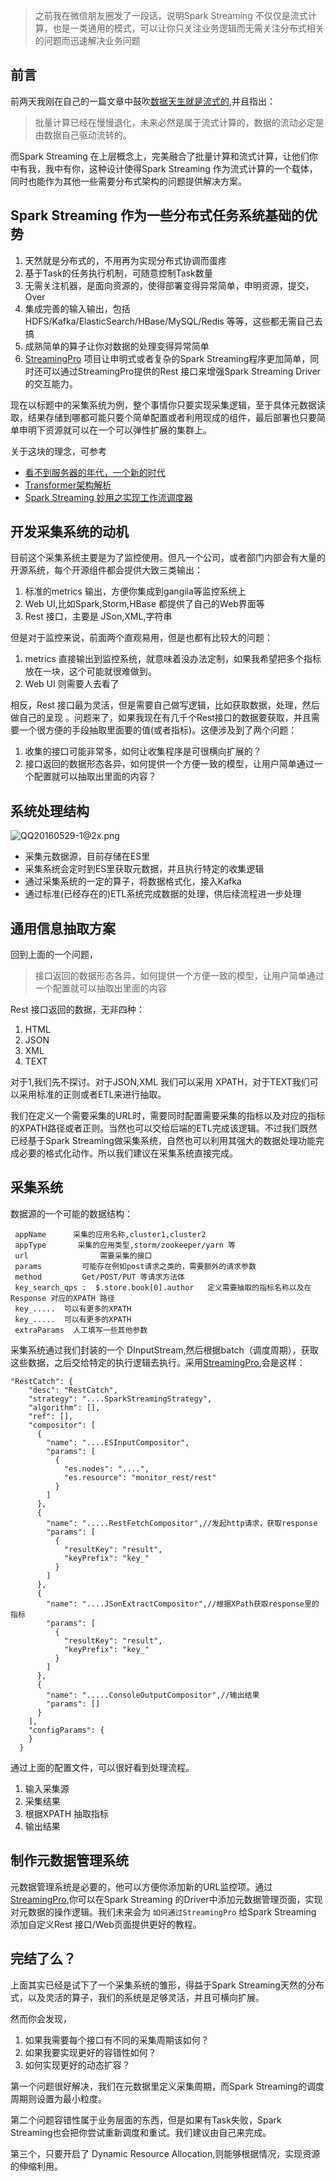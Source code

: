 > 之前我在微信朋友圈发了一段话，说明Spark Streaming 不仅仅是流式计算，也是一类通用的模式，可以让你只关注业务逻辑而无需关注分布式相关的问题而迅速解决业务问题

## 前言

  前两天我刚在自己的一篇文章中鼓吹[数据天生就是流式的](http://www.jianshu.com/p/9574e359ce35),并且指出：

> 批量计算已经在慢慢退化，未来必然是属于流式计算的，数据的流动必定是由数据自己驱动流转的。

而Spark Streaming 在上层概念上，完美融合了批量计算和流式计算，让他们你中有我，我中有你，这种设计使得Spark Streaming 作为流式计算的一个载体，同时也能作为其他一些需要分布式架构的问题提供解决方案。

## Spark Streaming 作为一些分布式任务系统基础的优势

1. 天然就是分布式的，不用再为实现分布式协调而蛋疼
2. 基于Task的任务执行机制，可随意控制Task数量
3. 无需关注机器，是面向资源的，使得部署变得异常简单，申明资源，提交，Over
4. 集成完善的输入输出，包括HDFS/Kafka/ElasticSearch/HBase/MySQL/Redis 等等，这些都无需自己去搞
5. 成熟简单的算子让你对数据的处理变得异常简单
6. [StreamingPro](https://github.com/allwefantasy/streamingpro) 项目让申明式或者复杂的Spark Streaming程序更加简单，同时还可以通过StreamingPro提供的Rest 接口来增强Spark Streaming Driver的交互能力。


现在以标题中的采集系统为例，整个事情你只要实现采集逻辑，至于具体元数据读取，结果存储到哪都可能只要个简单配置或者利用现成的组件，最后部署也只要简单申明下资源就可以在一个可以弹性扩展的集群上。

关于这块的理念，可参考 

* [看不到服务器的年代，一个新的时代](http://www.jianshu.com/p/15c3172c4f0c)
* [Transformer架构解析](http://www.jianshu.com/p/8a88a8bb4700)
* [Spark Streaming 妙用之实现工作流调度器](http://www.jianshu.com/p/89b4f3bf27b2)

## 开发采集系统的动机

目前这个采集系统主要是为了监控使用。但凡一个公司，或者部门内部会有大量的开源系统，每个开源组件都会提供大致三类输出：

1. 标准的metrics 输出，方便你集成到gangila等监控系统上
2. Web UI,比如Spark,Storm,HBase 都提供了自己的Web界面等
3. Rest 接口，主要是 JSon,XML,字符串

但是对于监控来说，前面两个直观易用，但是也都有比较大的问题：

1. metrics 直接输出到监控系统，就意味着没办法定制，如果我希望把多个指标放在一块，这个可能就很难做到。
2. Web UI 则需要人去看了


相反，Rest 接口最为灵活，但是需要自己做写逻辑，比如获取数据，处理，然后做自己的呈现 。问题来了，如果我现在有几千个Rest接口的数据要获取，并且需要一个很方便的手段抽取里面要的值(或者指标)。这便涉及到了两个问题：

1. 收集的接口可能非常多，如何让收集程序是可很横向扩展的？
2. 接口返回的数据形态各异，如何提供一个方便一致的模型，让用户简单通过一个配置就可以抽取出里面的内容？


##  系统处理结构
 

![QQ20160529-1@2x.png](http://upload-images.jianshu.io/upload_images/1063603-dbcb422c5ec9cba8.png?imageMogr2/auto-orient/strip%7CimageView2/2/w/1240)

* 采集元数据源，目前存储在ES里
* 采集系统会定时到ES里获取元数据，并且执行特定的收集逻辑
* 通过采集系统的一定的算子，将数据格式化，接入Kafka
* 通过标准(已经存在的)ETL系统完成数据的处理，供后续流程进一步处理

## 通用信息抽取方案

回到上面的一个问题，

> 接口返回的数据形态各异，如何提供一个方便一致的模型，让用户简单通过一个配置就可以抽取出里面的内容

Rest 接口返回的数据，无非四种：

1. HTML
2. JSON
3. XML
4. TEXT

对于1,我们先不探讨。对于JSON,XML 我们可以采用 XPATH，对于TEXT我们可以采用标准的正则或者ETL来进行抽取。

我们在定义一个需要采集的URL时，需要同时配置需要采集的指标以及对应的指标的XPATH路径或者正则。当然也可以交给后端的ETL完成该逻辑。不过我们既然已经基于Spark Streaming做采集系统，自然也可以利用其强大的数据处理功能完成必要的格式化动作。所以我们建议在采集系统直接完成。

## 采集系统

数据源的一个可能的数据结构：


```
 appName      采集的应用名称,cluster1,cluster2
 appType       采集的应用类型,storm/zookeeper/yarn 等
 url                需要采集的接口
 params         可能存在例如post请求之类的，需要额外的请求参数
 method         Get/POST/PUT 等请求方法体
 key_search_qps :  $.store.book[0].author   定义需要抽取的指标名称以及在Response 对应的XPATH 路径
 key_.....  可以有更多的XPATH
 key_.....  可以有更多的XPATH
 extraParams  人工填写一些其他参数
```

采集系统通过我们封装的一个 DInputStream,然后根据batch（调度周期），获取这些数据，之后交给特定的执行逻辑去执行。采用[StreamingPro](https://github.com/allwefantasy/streamingpro),会是这样：


```
"RestCatch": {
    "desc": "RestCatch",
    "strategy": "....SparkStreamingStrategy",
    "algorithm": [],
    "ref": [],
    "compositor": [
      {
        "name": "....ESInputCompositor",
        "params": [
          {
            "es.nodes": "....",
            "es.resource": "monitor_rest/rest"
          }
        ]
      },
      {
        "name": ".....RestFetchCompositor",//发起http请求，获取response
        "params": [
          {
            "resultKey": "result",
            "keyPrefix": "key_"
          }
        ]
      },
      {
        "name": "....JSonExtractCompositor",//根据XPath获取response里的指标
        "params": [
          {
            "resultKey": "result",
            "keyPrefix": "key_"
          }
        ]
      },
      {
        "name": ".....ConsoleOutputCompositor",//输出结果
        "params": []
      }
    ],
    "configParams": {
    }
  }
```

通过上面的配置文件，可以很好看到处理流程。

1. 输入采集源
2. 采集结果
3. 根据XPATH 抽取指标
4. 输出结果


## 制作元数据管理系统

元数据管理系统是必要的，他可以方便你添加新的URL监控项。通过[StreamingPro](https://github.com/allwefantasy/streamingpro),你可以在Spark Streaming 的Driver中添加元数据管理页面，实现对元数据的操作逻辑。我们未来会为 `如何通过StreamingPro` 给Spark Streaming 添加自定义Rest 接口/Web页面提供更好的教程。


## 完结了么？

上面其实已经是试下了一个采集系统的雏形，得益于Spark Streaming天然的分布式，以及灵活的算子，我们的系统是足够灵活，并且可横向扩展。

然而你会发现，

1. 如果我需要每个接口有不同的采集周期该如何？
2. 如果我要实现更好的容错性如何？
3. 如何实现更好的动态扩容？

第一个问题很好解决，我们在元数据里定义采集周期，而Spark Streaming的调度周期则设置为最小粒度。

第二个问题容错性属于业务层面的东西，但是如果有Task失败，Spark Streaming也会把你尝试重新调度和重试。我们建议由自己来完成。

第三个，只要开启了 Dynamic Resource Allocation,则能够根据情况，实现资源的伸缩利用。
